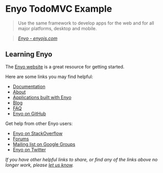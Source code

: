# Enyo TodoMVC Example

> Use the same framework to develop apps for the web and for all major platforms, desktop and mobile.

> _[Enyo - enyojs.com](http://enyojs.com)_


## Learning Enyo

The [Enyo website](http://enyojs.com) is a great resource for getting started.

Here are some links you may find helpful:

* [Documentation](http://enyojs.com/docs)
* [About](http://enyojs.com/about)
* [Applications built with Enyo](http://enyojs.com/showcase)
* [Blog](http://blog.enyojs.com)
* [FAQ](http://enyojs.com/about/faq)
* [Enyo on GitHub](https://github.com/enyojs)

Get help from other Enyo users:

* [Enyo on StackOverflow](http://stackoverflow.com/questions/tagged/enyo)
* [Forums](http://forums.enyojs.com)
* [Mailing list on Google Groups](https://groups.google.com/forum/#!forum/enyo-development)
* [Enyo on Twitter](http://twitter.com/enyojs)

_If you have other helpful links to share, or find any of the links above no longer work, please [let us know](https://github.com/addyosmani/todomvc/issues)._
